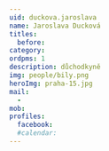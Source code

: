 ```yaml
---
uid: duckova.jaroslava
name: Jaroslava Ducková
titles:
  before:
category:
ordpms: 1
description: důchodkyně
img: people/bily.png
heroImg: praha-15.jpg
mail:
  - 
mob:
profiles:
  facebook:
  #calendar: 
---
```

